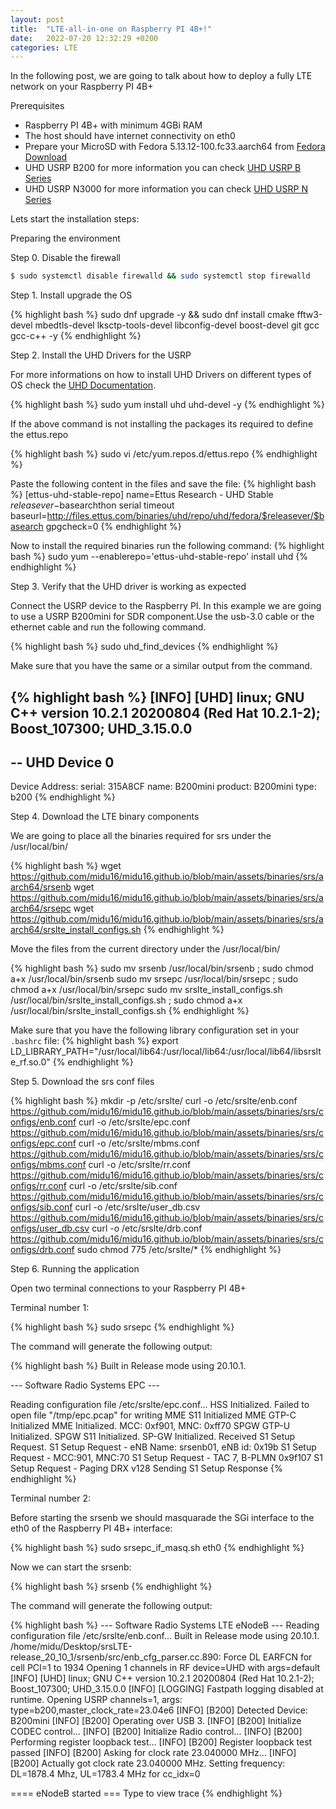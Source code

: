 ```yaml
---
layout: post
title:  "LTE-all-in-one on Raspberry PI 4B+!"
date:   2022-07-20 12:32:29 +0200
categories: LTE
---
```

In the following post, we are going to talk about how to deploy a fully LTE network on your Raspberry PI 4B+

Prerequisites

- Raspberry PI 4B+ with minimum 4GBi RAM
- The host should have internet connectivity on eth0
- Prepare your MicroSD with Fedora 5.13.12-100.fc33.aarch64 from [Fedora Download][fedora-doc]
- UHD USRP B200 for more information you can check [UHD USRP B Series][usrp-doc-b]
- UHD USRP N3000 for more information you can check [UHD USRP N Series][usrp-doc-n]

Lets start the installation steps:

Preparing the environment

Step 0. Disable the firewall

```bash
$ sudo systemctl disable firewalld && sudo systemctl stop firewalld
```

Step 1. Install upgrade the OS

{% highlight bash %}
 sudo dnf upgrade -y  && sudo dnf install cmake fftw3-devel mbedtls-devel lksctp-tools-devel libconfig-devel boost-devel git gcc gcc-c++ -y
{% endhighlight %}

Step 2. Install the UHD Drivers for the USRP

For more informations on how to install UHD Drivers on different types of OS check the [UHD Documentation][uhd-doc].

{% highlight bash %}
 sudo yum install uhd uhd-devel -y 
{% endhighlight %}

If the above command is not installing the packages its required to define the ettus.repo

{% highlight bash %}
 sudo vi /etc/yum.repos.d/ettus.repo
{% endhighlight %}

Paste the following content in the files and save the file:
{% highlight bash %}
 [ettus-uhd-stable-repo]
  name=Ettus Research - UHD Stable $releasever-$basearchthon serial timeout
  baseurl=http://files.ettus.com/binaries/uhd/repo/uhd/fedora/$releasever/$basearch
  gpgcheck=0
{% endhighlight %}

Now to install the required binaries run the following command:
{% highlight bash %}
 sudo yum --enablerepo='ettus-uhd-stable-repo' install uhd
{% endhighlight %}

Step 3. Verify that the UHD driver is working as expected

Connect the USRP device to the Raspberry PI. In this example we are going to use a USRP B200mini for SDR component.Use the usb-3.0 cable or the ethernet cable and run the following command.

{% highlight bash %}
sudo uhd_find_devices
{% endhighlight %}

Make sure that you have the same or a similar output from the command.

{% highlight bash %}
[INFO] [UHD] linux; GNU C++ version 10.2.1 20200804 (Red Hat 10.2.1-2); Boost_107300; UHD_3.15.0.0
--------------------------------------------------
-- UHD Device 0
--------------------------------------------------
Device Address:
   serial: 315A8CF
   name: B200mini
   product: B200mini
   type: b200
{% endhighlight %}


Step 4. Download the LTE binary components

We are going to place all the binaries required for srs under the /usr/local/bin/

{% highlight bash %}
 wget https://github.com/midu16/midu16.github.io/blob/main/assets/binaries/srs/aarch64/srsenb
 wget https://github.com/midu16/midu16.github.io/blob/main/assets/binaries/srs/aarch64/srsepc
 wget https://github.com/midu16/midu16.github.io/blob/main/assets/binaries/srs/aarch64/srslte_install_configs.sh
{% endhighlight %}

Move the files from the current directory under the /usr/local/bin/

{% highlight bash %}
 sudo mv srsenb /usr/local/bin/srsenb ; sudo chmod a+x /usr/local/bin/srsenb
 sudo mv srsepc /usr/local/bin/srsepc ; sudo chmod a+x /usr/local/bin/srsepc
 sudo mv srslte_install_configs.sh /usr/local/bin/srslte_install_configs.sh ; sudo chmod a+x /usr/local/bin/srslte_install_configs.sh
{% endhighlight %}

Make sure that you have the following library configuration set in your `.bashrc` file:
{% highlight bash %}
export LD_LIBRARY_PATH="/usr/local/lib64:/usr/local/lib64:/usr/local/lib64/libsrslte_rf.so.0"
{% endhighlight %}

Step 5. Download the srs conf files

{% highlight bash %}
 mkdir -p /etc/srslte/
 curl -o /etc/srslte/enb.conf https://github.com/midu16/midu16.github.io/blob/main/assets/binaries/srs/configs/enb.conf
 curl -o /etc/srslte/epc.conf https://github.com/midu16/midu16.github.io/blob/main/assets/binaries/srs/configs/epc.conf
 curl -o /etc/srslte/mbms.conf https://github.com/midu16/midu16.github.io/blob/main/assets/binaries/srs/configs/mbms.conf
 curl -o /etc/srslte/rr.conf https://github.com/midu16/midu16.github.io/blob/main/assets/binaries/srs/configs/rr.conf
 curl -o /etc/srslte/sib.conf https://github.com/midu16/midu16.github.io/blob/main/assets/binaries/srs/configs/sib.conf
 curl -o /etc/srslte/user_db.csv https://github.com/midu16/midu16.github.io/blob/main/assets/binaries/srs/configs/user_db.csv
 curl -o /etc/srslte/drb.conf https://github.com/midu16/midu16.github.io/blob/main/assets/binaries/srs/configs/drb.conf
 sudo chmod 775 /etc/srslte/*
{% endhighlight %}

Step 6. Running the application

Open two terminal connections to your Raspberry PI 4B+

Terminal number 1:

{% highlight bash %}
 sudo srsepc
{% endhighlight %}

The command will generate the following output:

{% highlight bash %}
Built in Release mode using 20.10.1.


---  Software Radio Systems EPC  ---

Reading configuration file /etc/srslte/epc.conf...
HSS Initialized.
Failed to open file "/tmp/epc.pcap" for writing
MME S11 Initialized
MME GTP-C Initialized
MME Initialized. MCC: 0xf901, MNC: 0xff70
SPGW GTP-U Initialized.
SPGW S11 Initialized.
SP-GW Initialized.
Received S1 Setup Request.
S1 Setup Request - eNB Name: srsenb01, eNB id: 0x19b
S1 Setup Request - MCC:901, MNC:70
S1 Setup Request - TAC 7, B-PLMN 0x9f107
S1 Setup Request - Paging DRX v128
Sending S1 Setup Response
{% endhighlight %}

Terminal number 2:

Before starting the srsenb we should masquarade the SGi interface to the eth0 of the Raspberry PI 4B+ interface:

{% highlight bash %}
 sudo srsepc_if_masq.sh eth0
{% endhighlight %}

Now we can start the srsenb:

{% highlight bash %}
 srsenb
{% endhighlight %}


The command will generate the following output:

{% highlight bash %}
---  Software Radio Systems LTE eNodeB  ---
Reading configuration file /etc/srslte/enb.conf...
Built in Release mode using 20.10.1.
/home/midu/Desktop/srsLTE-release_20_10_1/srsenb/src/enb_cfg_parser.cc.890: Force DL EARFCN for cell PCI=1 to 1934
Opening 1 channels in RF device=UHD with args=default
[INFO] [UHD] linux; GNU C++ version 10.2.1 20200804 (Red Hat 10.2.1-2); Boost_107300; UHD_3.15.0.0
[INFO] [LOGGING] Fastpath logging disabled at runtime.
Opening USRP channels=1, args: type=b200,master_clock_rate=23.04e6
[INFO] [B200] Detected Device: B200mini
[INFO] [B200] Operating over USB 3.
[INFO] [B200] Initialize CODEC control...
[INFO] [B200] Initialize Radio control...
[INFO] [B200] Performing register loopback test...
[INFO] [B200] Register loopback test passed
[INFO] [B200] Asking for clock rate 23.040000 MHz...
[INFO] [B200] Actually got clock rate 23.040000 MHz.
Setting frequency: DL=1878.4 Mhz, UL=1783.4 MHz for cc_idx=0


==== eNodeB started ===
Type <t> to view trace
{% endhighlight %}


[fedora-doc]: https://docs.fedoraproject.org/en-US/quick-docs/raspberry-pi/
[srs-doc]:   https://docs.srsran.com/en/latest/app_notes/source/pi4/source/index.html
[uhd-doc]: https://files.ettus.com/manual/page_install.html
[srsenb]: https://github.com/midu16/midu16.github.io/blob/main/assets/binaries/srs/aarch64/srsenb
[srsepc]: https://github.com/midu16/midu16.github.io/blob/main/assets/binaries/srs/aarch64/srsepc
[srsepc_if_masq.sh]: https://github.com/midu16/midu16.github.io/blob/main/assets/binaries/srs/aarch64/srsepc_if_masq.sh
[srslte_install_configs.sh]:https://github.com/midu16/midu16.github.io/blob/main/assets/binaries/srs/aarch64/srslte_install_configs.sh
[usrp-doc-b]: https://www.ettus.com/product-categories/usrp-bus-series/
[usrp-doc-n]: https://www.ettus.com/product-categories/usrp-networked-series/
